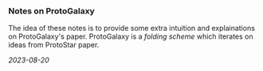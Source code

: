 ### Notes on ProtoGalaxy

The idea of these notes is to provide some extra intuition and explainations on ProtoGalaxy's paper.
ProtoGalaxy is a *folding scheme* which iterates on ideas from ProtoStar paper.

*2023-08-20*
